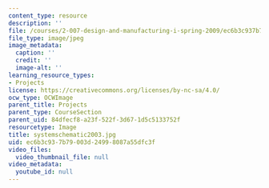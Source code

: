 ```yaml
---
content_type: resource
description: ''
file: /courses/2-007-design-and-manufacturing-i-spring-2009/ec6b3c937b79003d24998087a55dfc3f_systemschematic2003.jpg
file_type: image/jpeg
image_metadata:
  caption: ''
  credit: ''
  image-alt: ''
learning_resource_types:
- Projects
license: https://creativecommons.org/licenses/by-nc-sa/4.0/
ocw_type: OCWImage
parent_title: Projects
parent_type: CourseSection
parent_uid: 84dfecf8-a23f-522f-3d67-1d5c5133752f
resourcetype: Image
title: systemschematic2003.jpg
uid: ec6b3c93-7b79-003d-2499-8087a55dfc3f
video_files:
  video_thumbnail_file: null
video_metadata:
  youtube_id: null
---
```

